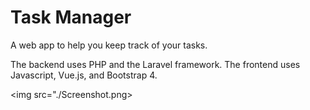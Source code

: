 # Task Manager

A web app to help you keep track of your tasks.

The backend uses PHP and the Laravel framework. The frontend uses Javascript, Vue.js, and Bootstrap 4.

<img src="./Screenshot.png>
